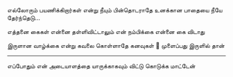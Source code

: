 எல்லோரும் பயணிக்கிறார்கள் என்று
நீயும் பின்தொடராதே
உனக்கான பாதையை
நீயே தேர்ந்தெடு...

எத்தனை கைகள்
என்னை தள்ளிவிட்டாலும்
என் நம்பிக்கை
என்னை கை விடாது

இருளான வாழ்க்கை என்று
கவலை கொள்ளாதே
கனவுகள் 💭 முளைப்பது இருளில் தான்





****************************************
எப்போதும் என்
அடையாளத்தை
யாருக்காகவும் விட்டு
கொடுக்க மாட்டேன்
